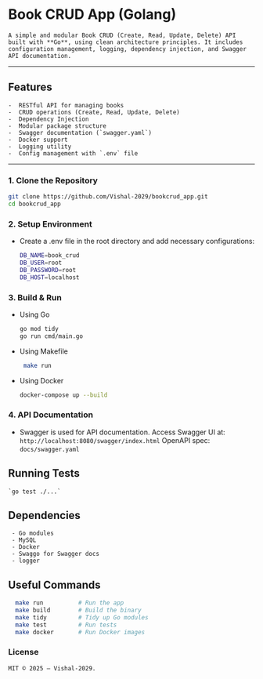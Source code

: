 # Book CRUD App (Golang)

    A simple and modular Book CRUD (Create, Read, Update, Delete) API built with **Go**, using clean architecture principles. It includes configuration management, logging, dependency injection, and Swagger API documentation.

---

##  Features

    -  RESTful API for managing books
    -  CRUD operations (Create, Read, Update, Delete)
    -  Dependency Injection
    -  Modular package structure
    -  Swagger documentation (`swagger.yaml`)
    -  Docker support
    -  Logging utility
    -  Config management with `.env` file

---

### 1. Clone the Repository

```bash
git clone https://github.com/Vishal-2029/bookcrud_app.git
cd bookcrud_app
```

### 2. Setup Environment
  - Create a .env file in the root directory and add necessary configurations:
    ```bash
    DB_NAME=book_crud
    DB_USER=root
    DB_PASSWORD=root
    DB_HOST=localhost
    ```

### 3. Build & Run 
  - Using Go
    ```bash
    go mod tidy
    go run cmd/main.go
    ```
    
  - Using Makefile
    ```bash
     make run
    ```
    
  - Using Docker
    ```bash
    docker-compose up --build
    ```
    
### 4. API Documentation 
  - Swagger is used for API documentation.
      Access Swagger UI at: ` http://localhost:8080/swagger/index.html `
      OpenAPI spec: `docs/swagger.yaml`

## Running Tests
    `go test ./...`

## Dependencies  
     - Go modules
     - MySQL
     - Docker 
     - Swaggo for Swagger docs
     - logger

 ## Useful Commands
  ```bash
    make run          # Run the app
    make build        # Build the binary
    make tidy         # Tidy up Go modules
    make test         # Run tests
    make docker       # Run Docker images
  ```

### License
    MIT © 2025 – Vishal-2029.

